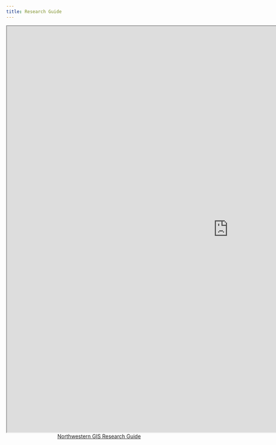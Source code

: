 ```yaml
---
title: Research Guide
---
```

<html>
<center><iframe src="https://libguides.northwestern.edu/gis" width=1200px height=1100px></iframe>
  <br>
  <a href="https://libguides.northwestern.edu/gis">Northwestern GIS Research Guide</a></center>
  </html>
